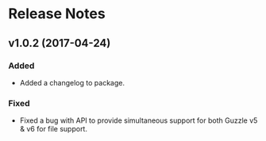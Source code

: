 # Release Notes

## v1.0.2 (2017-04-24)

### Added
- Added a changelog to package.

### Fixed
- Fixed a bug with API to provide simultaneous support for both Guzzle v5 & v6 for file support.
